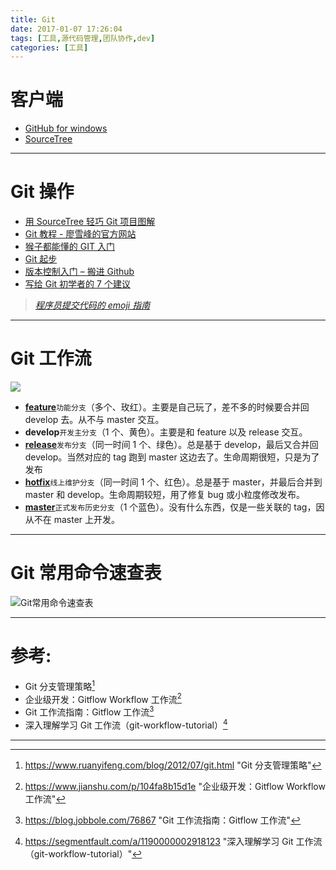 ```yaml
---
title: Git
date: 2017-01-07 17:26:04
tags: [工具,源代码管理,团队协作,dev]
categories: [工具]
---
```


# 客户端

- [GitHub for windows](https://windows.github.com/)
- [SourceTree ](https://www.sourcetreeapp.com/)

---

# Git 操作

- [用 SourceTree 轻巧 Git 项目图解](https://www.cnblogs.com/simadi/p/5072480.html)
- [Git 教程 - 廖雪峰的官方网站](https://www.liaoxuefeng.com/wiki/0013739516305929606dd18361248578c67b8067c8c017b000)
- [猴子都能懂的 GIT 入门](https://backlogtool.com/git-guide/cn/)
- [Git 起步](https://git-scm.com/book/zh/v1/%E8%B5%B7%E6%AD%A5)
- [版本控制入门 – 搬进 Github](https://www.imooc.com/learn/390)
- [写给 Git 初学者的 7 个建议](https://blog.jobbole.com/50603/)

> _[程序员提交代码的 emoji 指南](https://www.toutiao.com/i6353472144239755777/?tt_from=weixin&utm_campaign=client_share&app=news_article&utm_source=weixin&iid=6177424078&utm_medium=toutiao_ios&wxshare_count=1)_

---

# Git 工作流

![](https://nvie.com/img/git-model@2x.png)

- **[feature](https://segmentfault.com/a/1190000002918123#articleHeader13)**`功能分支`（多个、玫红）。主要是自己玩了，差不多的时候要合并回 develop 去。从不与 master 交互。
- **develop**`开发主分支`（1 个、黄色）。主要是和 feature 以及 release 交互。
- **[release](https://segmentfault.com/a/1190000002918123#articleHeader14)**`发布分支`（同一时间 1 个、绿色）。总是基于 develop，最后又合并回 develop。当然对应的 tag 跑到 master 这边去了。生命周期很短，只是为了发布
- **[hotfix](https://segmentfault.com/a/1190000002918123#articleHeader15)**`线上维护分支`（同一时间 1 个、红色）。总是基于 master，并最后合并到 master 和 develop。生命周期较短，用了修复 bug 或小粒度修改发布。
- **[master](https://segmentfault.com/a/1190000002918123#articleHeader12)**`正式发布历史分支`（1 个蓝色）。没有什么东西，仅是一些关联的 tag，因从不在 master 上开发。

---

# Git 常用命令速查表

![Git常用命令速查表](https://o8taa43yk.bkt.clouddn.com/Git%E5%B8%B8%E7%94%A8%E5%91%BD%E4%BB%A4%E9%80%9F%E6%9F%A5%E8%A1%A8.jpeg)

---

# 参考:

- Git 分支管理策略[^1]
- 企业级开发：Gitflow Workflow 工作流[^2]
- Git 工作流指南：Gitflow 工作流[^3]
- 深入理解学习 Git 工作流（git-workflow-tutorial）[^4]

---

[^1]: <https://www.ruanyifeng.com/blog/2012/07/git.html> "Git 分支管理策略"
[^2]: <https://www.jianshu.com/p/104fa8b15d1e> "企业级开发：Gitflow Workflow 工作流"
[^3]: <https://blog.jobbole.com/76867> "Git 工作流指南：Gitflow 工作流"
[^4]: <https://segmentfault.com/a/1190000002918123> "深入理解学习 Git 工作流（git-workflow-tutorial）"
